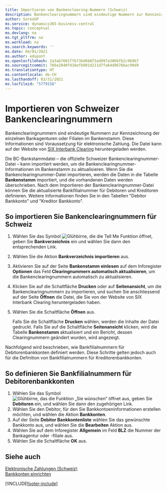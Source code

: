 ```yaml
---
title: Importieren von Bankenclearing-Nummern (Schweiz)
description: Bankenclearingnummern sind eindeutige Nummern zur Kennzeichnung der einzelnen Bankagenturen oder Filialen im Bankenstamm. Diese Informationen sind Voraussetzung für elektronische Zahlung. Die Datei kann auf der Website von SIX Interbank Clearing heruntergeladen werden.
author: SorenGP
ms.service: dynamics365-business-central
ms.topic: conceptual
ms.devlang: na
ms.tgt_pltfrm: na
ms.workload: na
ms.search.keywords: ''
ms.date: 04/01/2021
ms.author: edupont
ms.openlocfilehash: 2a3ab7601ffb736d6b8f3ad997a306bfb2c9b9b7
ms.sourcegitcommit: 766e2840fd16efb901d211d7fa64d96766ac99d9
ms.translationtype: HT
ms.contentlocale: de-CH
ms.lasthandoff: 03/31/2021
ms.locfileid: "5779158"
---
```

# <a name="import-swiss-bank-clearing-numbers"></a>Importieren von Schweizer Bankenclearingnummern
Bankenclearingnummern sind eindeutige Nummern zur Kennzeichnung der einzelnen Bankagenturen oder Filialen im Bankenstamm. Diese Informationen sind Voraussetzung für elektronische Zahlung. Die Datei kann auf der Website von [SIX Interbank Clearing](https://go.microsoft.com/fwlink/?LinkId=145121) heruntergeladen werden.  

Die BC-Bankstammdatei – die offizielle Schweizer Bankenclearingnummer-Datei – kann importiert werden, um die Bankenclearingnummer-Informationen im Bankenstamm zu aktualisieren. Wenn Sie die Bankenclearingnummer-Datei importieren, werden die Daten in die Tabelle **Bankenstamm** importiert, und die vorhandenen Daten werden überschrieben. Nach dem Importieren der Bankenclearingnummer-Datei können Sie die aktualisierte Bankfilialnummer für Debitoren und Kreditoren definieren. Weitere Informationen finden Sie in den Tabellen "Debitor Bankkonto" und "Kreditor Bankkonto".  

## <a name="to-import-swiss-bank-clearing-numbers"></a>So importieren Sie Bankenclearingnummern für Schweiz  

1.  Wählen Sie das Symbol ![Glühbirne, die die Tell Me Funktion öffnet](../../media/ui-search/search_small.png "Tell me-Funktion"), geben Sie **Bankverzeichnis** ein und wählen Sie dann den entsprechenden Link.  
2.  Wählen Sie die Aktion **Bankverzeichnis importieren** aus.  
3.  Aktivieren Sie auf der Seite **Bankenstamm einlesen** auf dem Inforegister **Optionen** das Feld **Clearingnummern automatisch aktualisieren**, um die Bankenclearingnummern automatisch zu aktualisieren.  
4.  Klicken Sie auf die Schaltfläche **Drucken** oder auf **Seitenansicht**, um die Bankenclearingnummern zu importieren, und suchen Sie anschliessend auf der Seite **Öffnen** die Datei, die Sie von der Website von SIX Interbank Clearing heruntergeladen haben.
5. Wählen Sie die Schaltfläche **Öffnen** aus.  

    Falls Sie die Schaltfläche **Drucken** wählen, werden die Inhalte der Datei gedruckt. Falls Sie auf die Schaltfläche **Seitenansicht** klicken, wird die Tabelle **Bankenstamm** aktualisiert und ein Bericht, dessen Clearingnummern geändert wurden, wird angezeigt.  

Nachfolgend wird beschrieben, wie Bankfilialnummern für Debitorenbankkonten definiert werden. Diese Schritte gelten jedoch auch für die Definition von Bankfilialnummern für Kreditorenbankkonten.  

## <a name="to-define-bank-branch-numbers-for-customer-bank-accounts"></a>So definieren Sie Bankfilialnummern für Debitorenbankkonten  

1.  Wählen Sie das Symbol ![Glühbirne, das die Funktion „Sie wünschen“ öffnet](../../media/ui-search/search_small.png "Tell me-Funktion") aus, geben Sie **Debitoren** ein, und wählen Sie dann den zugehörigen Link.  
2.  Wählen Sie den Debitor, für den Sie Bankkontoeninformationen erstellen möchten, und wählen die Aktion **Bankkonten**.  
3.  Auf der Seite **Debitor Bankkontenliste** wählen Sie das gewünschte Bankkonto aus, und wählen Sie die **Bearbeiten** Aktion aus.  
4.  Wählen Sie auf dem Inforegister **Allgemein** im Feld **BLZ** die Nummer der Bankagentur oder -filiale aus.  
5.  Wählen Sie die Schaltfläche **OK** aus.  

## <a name="see-also"></a>Siehe auch  
 [Elektronische Zahlungen (Schweiz)](swiss-electronic-payments.md)   
 [Bankkonten einrichten](../../bank-how-setup-bank-accounts.md)


[!INCLUDE[footer-include](../../includes/footer-banner.md)]
